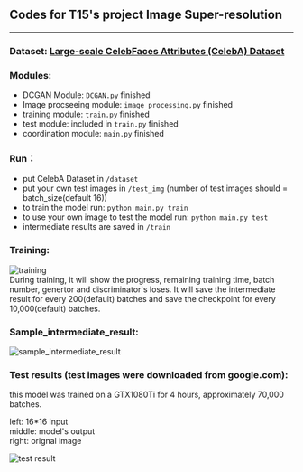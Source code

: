 ## Codes for T15's project Image Super-resolution
----


### Dataset: [Large-scale CelebFaces Attributes (CelebA) Dataset](http://mmlab.ie.cuhk.edu.hk/projects/CelebA.html)  
  
### Modules:
- DCGAN Module: `DCGAN.py`   finished  
- Image procseeing module: `image_processing.py`  finished  
- training module: `train.py`  finished
- test module: included in `train.py`      finished  
- coordination module: `main.py`     finished  

### Run：
- put CelebA Dataset in `/dataset`  
- put your own test images in `/test_img` (number of test images should = batch_size(default 16))  
- to train the model run: `python main.py train`  
- to use your own image to test the model run: `python main.py test`   
- intermediate results are saved in `/train`   

### Training:  
![training](https://github.com/tangni31/tensorflow/blob/master/project%20code/training.png?raw=true)  
During training, it will show the progress,  remaining training time, batch number, genertor and discriminator's loses.
It will save the intermediate result for every 200(default) batches and save the checkpoint for every 10,000(default) batches.  
  
### Sample_intermediate_result:

![sample_intermediate_result](https://github.com/tangni31/tensorflow/blob/master/project%20code/sample_intermediate_result.png?raw=true)


### Test results (test images were downloaded from google.com):  
this model was trained on a GTX1080Ti for 4 hours, approximately 70,000 batches.

left: 16*16 input       
middle: model's output      
right: orignal image  

![test result](https://github.com/tangni31/tensorflow/raw/master/project%20code/test_img/test_result.png)
